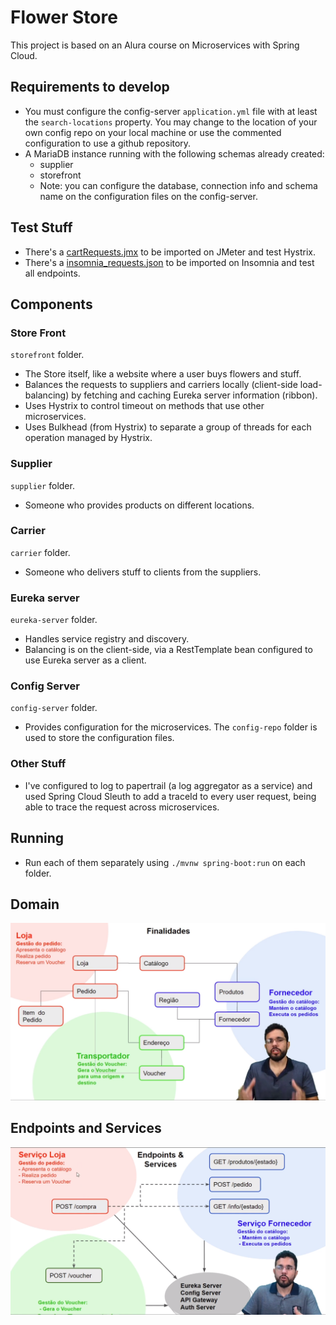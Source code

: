 # Flower Store

This project is based on an Alura course on Microservices with Spring Cloud.

## Requirements to develop

- You must configure the config-server `application.yml` file with at least the `search-locations` property. You may change to the location of your own config repo on your local machine or use the commented configuration to use a github repository.
- A MariaDB instance running with the following schemas already created:
  - supplier
  - storefront
  - Note: you can configure the database, connection info and schema name on the configuration files on the config-server.

## Test Stuff

- There's a [cartRequests.jmx](README/cartRequests.jmx) to be imported on JMeter and test Hystrix.
- There's a [insomnia_requests.json](README/insomnia_requests.json) to be imported on Insomnia and test all endpoints.

## Components

### Store Front 

`storefront` folder. 

- The Store itself, like a website where a user buys flowers and stuff.
- Balances the requests to suppliers and carriers locally (client-side load-balancing) by fetching and caching Eureka server information (ribbon).
- Uses Hystrix to control timeout on methods that use other microservices.
- Uses Bulkhead (from Hystrix) to separate a group of threads for each operation managed by Hystrix.

### Supplier 

`supplier` folder.

- Someone who provides products on different locations.

### Carrier 

`carrier` folder.

- Someone who delivers stuff to clients from the suppliers.

### Eureka server 

`eureka-server` folder.

- Handles service registry and discovery.
- Balancing is on the client-side, via a RestTemplate bean configured to use Eureka server as a client.

### Config Server 

`config-server` folder.

- Provides configuration for the microservices.  The `config-repo` folder is used to store the configuration files.

### Other Stuff

- I've configured to log to papertrail (a log aggregator as a service) and used Spring Cloud Sleuth to add a traceId to every user request, being able to trace  the request across microservices.

## Running

- Run each of them separately using `./mvnw spring-boot:run` on each folder.

## Domain

![Domain](README/domain.png)

## Endpoints and Services

![Endpoints and Services V1](README/endpoints.png)

